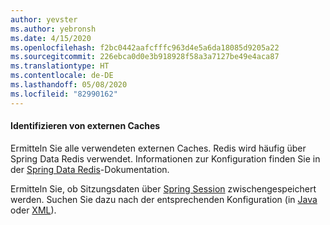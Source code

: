 ```yaml
---
author: yevster
ms.author: yebronsh
ms.date: 4/15/2020
ms.openlocfilehash: f2bc0442aafcfffc963d4e5a6da18085d9205a22
ms.sourcegitcommit: 226ebca0d0e3b918928f58a3a7127be49e4aca87
ms.translationtype: HT
ms.contentlocale: de-DE
ms.lasthandoff: 05/08/2020
ms.locfileid: "82990162"
---
```

#### <a name="identify-external-caches"></a>Identifizieren von externen Caches

Ermitteln Sie alle verwendeten externen Caches. Redis wird häufig über Spring Data Redis verwendet. Informationen zur Konfiguration finden Sie in der [Spring Data Redis](https://spring.io/projects/spring-data-redis)-Dokumentation.

Ermitteln Sie, ob Sitzungsdaten über [Spring Session](https://spring.io/projects/spring-session) zwischengespeichert werden. Suchen Sie dazu nach der entsprechenden Konfiguration (in [Java](https://docs.spring.io/spring-session/docs/current/reference/html5/#httpsession-redis-jc) oder [XML](https://docs.spring.io/spring-session/docs/current/reference/html5/#httpsession-redis-xml)).
